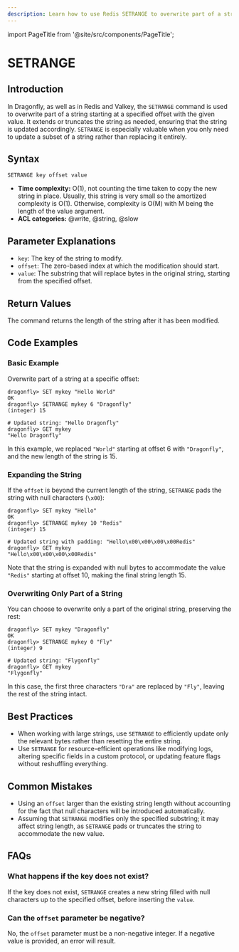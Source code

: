 ```yaml
---
description: Learn how to use Redis SETRANGE to overwrite part of a string at the specified key.
---
```


import PageTitle from '@site/src/components/PageTitle';

# SETRANGE

<PageTitle title="Redis SETRANGE Command (Documentation) | Dragonfly" />

## Introduction

In Dragonfly, as well as in Redis and Valkey, the `SETRANGE` command is used to overwrite part of a string starting at a specified offset with the given value.
It extends or truncates the string as needed, ensuring that the string is updated accordingly.
`SETRANGE` is especially valuable when you only need to update a subset of a string rather than replacing it entirely.

## Syntax

```shell
SETRANGE key offset value
```

- **Time complexity:** O(1), not counting the time taken to copy the new string in place. Usually, this string is very small so the amortized complexity is O(1). Otherwise, complexity is O(M) with M being the length of the value argument.
- **ACL categories:** @write, @string, @slow

## Parameter Explanations

- `key`: The key of the string to modify.
- `offset`: The zero-based index at which the modification should start.
- `value`: The substring that will replace bytes in the original string, starting from the specified offset.

## Return Values

The command returns the length of the string after it has been modified.

## Code Examples

### Basic Example

Overwrite part of a string at a specific offset:

```shell
dragonfly> SET mykey "Hello World"
OK
dragonfly> SETRANGE mykey 6 "Dragonfly"
(integer) 15

# Updated string: "Hello Dragonfly"
dragonfly> GET mykey
"Hello Dragonfly"
```

In this example, we replaced `"World"` starting at offset 6 with `"Dragonfly"`, and the new length of the string is 15.

### Expanding the String

If the `offset` is beyond the current length of the string, `SETRANGE` pads the string with null characters (`\x00`):

```shell
dragonfly> SET mykey "Hello"
OK
dragonfly> SETRANGE mykey 10 "Redis"
(integer) 15

# Updated string with padding: "Hello\x00\x00\x00\x00Redis"
dragonfly> GET mykey
"Hello\x00\x00\x00\x00Redis"
```

Note that the string is expanded with null bytes to accommodate the value `"Redis"` starting at offset 10, making the final string length 15.

### Overwriting Only Part of a String

You can choose to overwrite only a part of the original string, preserving the rest:

```shell
dragonfly> SET mykey "Dragonfly"
OK
dragonfly> SETRANGE mykey 0 "Fly"
(integer) 9

# Updated string: "Flygonfly"
dragonfly> GET mykey
"Flygonfly"
```

In this case, the first three characters `"Dra"` are replaced by `"Fly"`, leaving the rest of the string intact.

## Best Practices

- When working with large strings, use `SETRANGE` to efficiently update only the relevant bytes rather than resetting the entire string.
- Use `SETRANGE` for resource-efficient operations like modifying logs, altering specific fields in a custom protocol, or updating feature flags without reshuffling everything.

## Common Mistakes

- Using an `offset` larger than the existing string length without accounting for the fact that null characters will be introduced automatically.
- Assuming that `SETRANGE` modifies only the specified substring; it may affect string length, as `SETRANGE` pads or truncates the string to accommodate the new value.

## FAQs

### What happens if the key does not exist?

If the key does not exist, `SETRANGE` creates a new string filled with null characters up to the specified offset, before inserting the `value`.

### Can the `offset` parameter be negative?

No, the `offset` parameter must be a non-negative integer. If a negative value is provided, an error will result.
